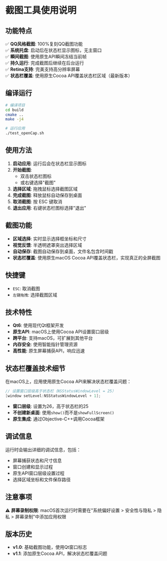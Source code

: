 # 截图工具使用说明

## 功能特点

✅ **QQ风格截图**: 100%复刻QQ截图功能  
✅ **系统托盘**: 启动后在状态栏显示图标，无主窗口  
✅ **瞬间截图**: 使用原生API瞬间冻结当前帧  
✅ **持久运行**: 完成截图后继续在后台运行  
✅ **Retina支持**: 完美支持高分辨率屏幕  
✅ **状态栏覆盖**: 使用原生Cocoa API覆盖状态栏区域（最新版本）  

## 编译运行

```bash
# 编译项目
cd build
cmake ..
make -j4

# 运行应用
./test_openCap.sh
```

## 使用方法

1. **启动应用**: 运行后会在状态栏显示图标
2. **开始截图**: 
   - 双击状态栏图标
   - 或右键选择"截图"
3. **选择区域**: 拖拽鼠标选择截图区域
4. **完成截图**: 释放鼠标自动保存到桌面
5. **取消截图**: 按 ESC 键取消
6. **退出应用**: 右键状态栏图标选择"退出"

## 截图功能

- **区域选择**: 实时显示选择框坐标和尺寸
- **视觉反馈**: 半透明遮罩突出选择区域
- **自动保存**: 截图自动保存到桌面，文件名包含时间戳
- **状态栏覆盖**: 使用原生macOS Cocoa API覆盖状态栏，实现真正的全屏截图

## 快捷键

- `ESC`: 取消截图
- `左键拖拽`: 选择截图区域

## 技术特性

- **Qt6**: 使用现代Qt框架开发
- **原生API**: macOS上使用Cocoa API设置窗口层级
- **跨平台**: 支持macOS，可扩展到其他平台
- **内存安全**: 使用智能指针管理资源
- **高性能**: 原生屏幕捕获API，响应迅速

## 状态栏覆盖技术细节

在macOS上，应用使用原生Cocoa API来解决状态栏覆盖问题：

```cpp
// 设置窗口层级高于状态栏（NSStatusWindowLevel = 25）
[window setLevel:NSStatusWindowLevel + 1];
```

- **窗口层级**: 设置为26，高于状态栏的25
- **不创建新桌面**: 使用`show()`而不是`showFullScreen()`
- **原生集成**: 通过Objective-C++调用Cocoa框架

## 调试信息

运行时会输出详细的调试信息，包括：
- 屏幕捕获状态和尺寸信息
- 窗口创建和显示过程
- 原生API窗口层级设置过程
- 选择区域坐标和文件保存路径

## 注意事项

⚠️ **屏幕录制权限**: macOS首次运行时需要在"系统偏好设置 > 安全性与隐私 > 隐私 > 屏幕录制"中添加应用权限

## 版本历史

- **v1.0**: 基础截图功能，使用Qt窗口标志
- **v1.1**: 添加原生Cocoa API，解决状态栏覆盖问题 